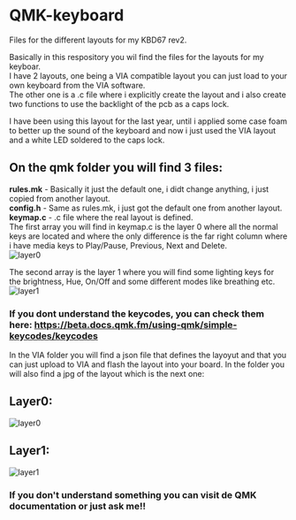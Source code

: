 # **QMK-keyboard** 
Files for the different layouts for my KBD67 rev2.   
 
Basically in this respository you wil find the files for the layouts for my keyboar.  
I have 2 layouts, one being a VIA compatible layout you can just load to your own keyboard from the VIA software.  
The other one is a .c file where i explicitly create the layout and i also create two functions to use the backlight of the pcb as a caps lock.  

I have been using this layout for the last year, until i applied some case foam to better up the sound of the keyboard and now i just used the VIA layout and a white LED soldered to the caps lock.


## On the qmk folder you will find 3 files:  
**rules.mk** - Basically it just the default one, i didt change anything, i just copied from another layout.  
**config.h** - Same as rules.mk, i just got the default one from another layout.  
**keymap.c** - .c file where the real layout is defined.  
The first array you will find in keymap.c is the layer 0 where all the normal keys are located and where the only difference is the far right column where i have media keys to Play/Pause, Previous, Next and Delete.  
![layer0](https://user-images.githubusercontent.com/27558633/114104980-2cf5f900-98cc-11eb-9142-8606ae44dfad.PNG)  

The second array is the layer 1 where you will find some lighting keys for the brightness, Hue, On/Off and some different modes like breathing etc.  
![layer1](https://user-images.githubusercontent.com/27558633/114104992-31221680-98cc-11eb-8a96-e92a4a89a920.PNG)


 ### **If you dont understand the keycodes, you can check them here: https://beta.docs.qmk.fm/using-qmk/simple-keycodes/keycodes**


In the VIA folder you will find a json file that defines the layoyut and that you can just upload to VIA and flash the layout into your board. 
In the folder you will also find a jpg of the layout which is the next one:  

## **Layer0:**  
![layer0](https://user-images.githubusercontent.com/27558633/114104740-beb13680-98cb-11eb-82f6-e7386e1b70ef.jpg)  

## **Layer1:**    
![layer1](https://user-images.githubusercontent.com/27558633/114104790-d8527e00-98cb-11eb-87b1-3f18d150f94a.jpg)



### **If you don't understand something you can visit de QMK documentation or just ask me!!**
